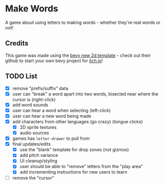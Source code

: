 # Make Words

A game about using letters to making words - whether they're real words or not!

## Credits

This game was made using the [bevy new 2d template](https://github.com/TheBevyFlock/bevy_new_2d) - check out their github to start your own bevy project for [itch.io](https://itch.io)!

## TODO List

- [x] remove "prefix/suffix" data
- [x] user can "break" a word apart into two words, bisected near where the cursor is (right-click)
- [x] add word sounds
- [x] user can hear a word when selecting (left-click)
- [x] user can hear a new word being made
- [x] add characters from other languages (go crazy) (tongue clicks)
  - [x] 2D sprite textures
  - [x] audio sources
- [x] games has `letter-drawer` to pull from
- [x] final updates/edits
  - [x] use the "blank" template for drop zones (not gizmos)
  - [x] add pitch variance
  - [x] UI cleanup/styling
  - [x] user should be able to "remove" letters from the "play area"
  - [x] add incrementing instructions for new users to learn
- [ ] remove the "cursor"